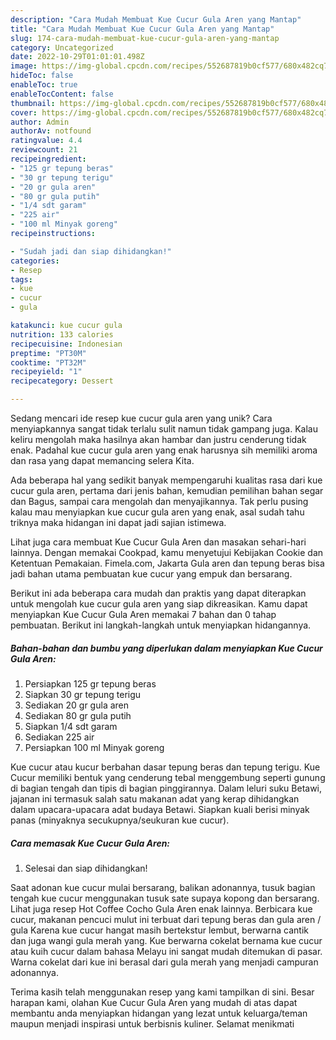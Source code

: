 ```yaml
---
description: "Cara Mudah Membuat Kue Cucur Gula Aren yang Mantap"
title: "Cara Mudah Membuat Kue Cucur Gula Aren yang Mantap"
slug: 174-cara-mudah-membuat-kue-cucur-gula-aren-yang-mantap
category: Uncategorized
date: 2022-10-29T01:01:01.498Z
image: https://img-global.cpcdn.com/recipes/552687819b0cf577/680x482cq70/kue-cucur-gula-aren-foto-resep-utama.jpg
hideToc: false
enableToc: true
enableTocContent: false
thumbnail: https://img-global.cpcdn.com/recipes/552687819b0cf577/680x482cq70/kue-cucur-gula-aren-foto-resep-utama.jpg
cover: https://img-global.cpcdn.com/recipes/552687819b0cf577/680x482cq70/kue-cucur-gula-aren-foto-resep-utama.jpg
author: Admin
authorAv: notfound
ratingvalue: 4.4
reviewcount: 21
recipeingredient:
- "125 gr tepung beras"
- "30 gr tepung terigu"
- "20 gr gula aren"
- "80 gr gula putih"
- "1/4 sdt garam"
- "225 air"
- "100 ml Minyak goreng"
recipeinstructions:

- "Sudah jadi dan siap dihidangkan!"
categories:
- Resep
tags:
- kue
- cucur
- gula

katakunci: kue cucur gula 
nutrition: 133 calories
recipecuisine: Indonesian
preptime: "PT30M"
cooktime: "PT32M"
recipeyield: "1"
recipecategory: Dessert

---
```





Sedang mencari ide resep kue cucur gula aren yang unik? Cara menyiapkannya sangat tidak terlalu sulit namun tidak gampang juga. Kalau keliru mengolah maka hasilnya akan hambar dan justru cenderung tidak enak. Padahal kue cucur gula aren yang enak harusnya sih memiliki aroma dan rasa yang dapat memancing selera Kita.





Ada beberapa hal yang sedikit banyak mempengaruhi kualitas rasa dari kue cucur gula aren, pertama dari jenis bahan, kemudian pemilihan bahan segar dan Bagus, sampai cara mengolah dan menyajikannya. Tak perlu pusing kalau mau menyiapkan kue cucur gula aren yang enak,      asal sudah tahu triknya maka hidangan ini dapat jadi sajian istimewa.














Lihat juga cara membuat Kue Cucur Gula Aren dan masakan sehari-hari lainnya. Dengan memakai Cookpad, kamu menyetujui Kebijakan Cookie dan Ketentuan Pemakaian. Fimela.com, Jakarta Gula aren dan tepung beras bisa jadi bahan utama pembuatan kue cucur yang empuk dan bersarang.






Berikut ini ada beberapa cara mudah dan praktis yang dapat diterapkan untuk mengolah kue cucur gula aren yang siap dikreasikan. Kamu dapat menyiapkan Kue Cucur Gula Aren memakai 7 bahan dan 0 tahap pembuatan. Berikut ini langkah-langkah untuk menyiapkan hidangannya.

<!--inarticleads1-->

##### Bahan-bahan dan bumbu yang diperlukan dalam menyiapkan Kue Cucur Gula Aren:

1. Persiapkan 125 gr tepung beras
1. Siapkan 30 gr tepung terigu
1. Sediakan 20 gr gula aren
1. Sediakan 80 gr gula putih
1. Siapkan 1/4 sdt garam
1. Sediakan 225 air
1. Persiapkan 100 ml Minyak goreng


Kue cucur atau kucur berbahan dasar tepung beras dan tepung terigu. Kue Cucur memiliki bentuk yang cenderung tebal menggembung seperti gunung di bagian tengah dan tipis di bagian pinggirannya. Dalam leluri suku Betawi, jajanan ini termasuk salah satu makanan adat yang kerap dihidangkan dalam upacara-upacara adat budaya Betawi. Siapkan kuali berisi minyak panas (minyaknya secukupnya/seukuran kue cucur). 

<!--inarticleads2-->

##### Cara memasak Kue Cucur Gula Aren:


1. Selesai dan siap dihidangkan!

Saat adonan kue cucur mulai bersarang, balikan adonannya, tusuk bagian tengah kue cucur menggunakan tusuk sate supaya kopong dan bersarang. Lihat juga resep Hot Coffee Cocho Gula Aren enak lainnya. Berbicara kue cucur, makanan pencuci mulut ini terbuat dari tepung beras dan gula aren / gula Karena kue cucur hangat masih bertekstur lembut, berwarna cantik dan juga wangi gula merah yang. Kue berwarna cokelat bernama kue cucur atau kuih cucur dalam bahasa Melayu ini sangat mudah ditemukan di pasar. Warna cokelat dari kue ini berasal dari gula merah yang menjadi campuran adonannya. 

Terima kasih telah menggunakan resep yang kami tampilkan di sini. Besar harapan kami, olahan Kue Cucur Gula Aren yang mudah di atas dapat membantu anda menyiapkan hidangan yang lezat untuk keluarga/teman maupun menjadi inspirasi untuk berbisnis kuliner. Selamat menikmati
